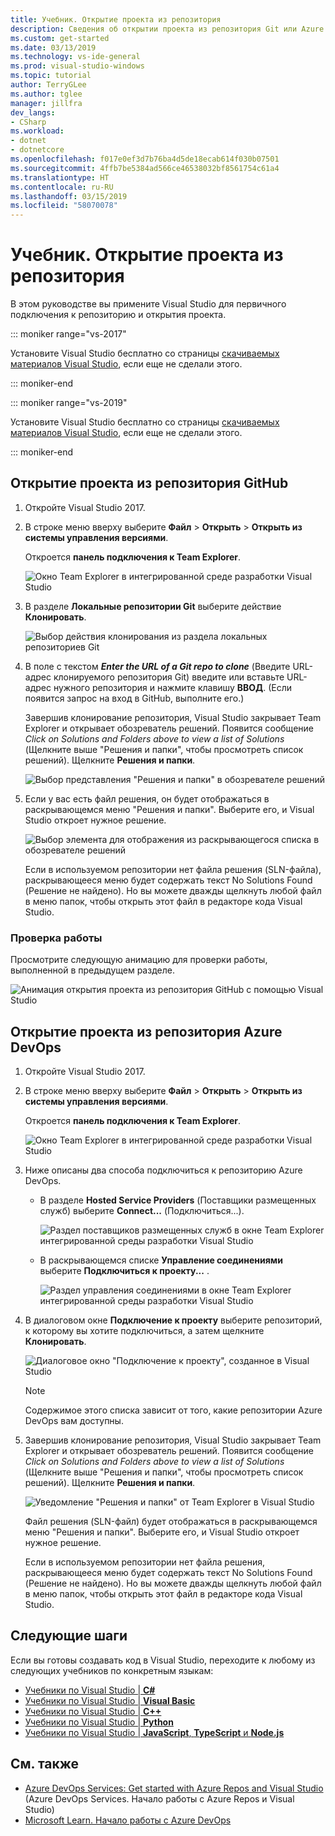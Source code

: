 ```yaml
---
title: Учебник. Открытие проекта из репозитория
description: Сведения об открытии проекта из репозитория Git или Azure DevOps с помощью Visual Studio.
ms.custom: get-started
ms.date: 03/13/2019
ms.technology: vs-ide-general
ms.prod: visual-studio-windows
ms.topic: tutorial
author: TerryGLee
ms.author: tglee
manager: jillfra
dev_langs:
- CSharp
ms.workload:
- dotnet
- dotnetcore
ms.openlocfilehash: f017e0ef3d7b76ba4d5de18ecab614f030b07501
ms.sourcegitcommit: 4ffb7be5384ad566ce46538032bf8561754c61a4
ms.translationtype: HT
ms.contentlocale: ru-RU
ms.lasthandoff: 03/15/2019
ms.locfileid: "58070078"
---
```

# <a name="tutorial-open-a-project-from-a-repo"></a>Учебник. Открытие проекта из репозитория

В этом руководстве вы примените Visual Studio для первичного подключения к репозиторию и открытия проекта.

::: moniker range="vs-2017"

Установите Visual Studio бесплатно со страницы [скачиваемых материалов Visual Studio](https://visualstudio.microsoft.com/downloads/?utm_medium=microsoft&utm_source=docs.microsoft.com&utm_campaign=inline+link&utm_content=download+vs2017), если еще не сделали этого.

::: moniker-end

::: moniker range="vs-2019"

Установите Visual Studio бесплатно со страницы [скачиваемых материалов Visual Studio](https://visualstudio.microsoft.com/downloads/?utm_medium=microsoft&utm_source=docs.microsoft.com&utm_campaign=inline+link&utm_content=download+vs2019+rc), если еще не сделали этого.

::: moniker-end

## <a name="open-a-project-from-a-github-repo"></a>Открытие проекта из репозитория GitHub

1. Откройте Visual Studio 2017.

1. В строке меню вверху выберите **Файл** > **Открыть** > **Открыть из системы управления версиями**.

   Откроется **панель подключения к Team Explorer**.

    ![Окно Team Explorer в интегрированной среде разработки Visual Studio](./media/open-proj-repo-team-explorer.png)

1. В разделе **Локальные репозитории Git** выберите действие **Клонировать**.

    ![Выбор действия клонирования из раздела локальных репозиториев Git](./media/open-proj-repo-local-git-repo-clone.png)

1. В поле с текстом ***Enter the URL of a Git repo to clone*** (Введите URL-адрес клонируемого репозитория Git) введите или вставьте URL-адрес нужного репозитория и нажмите клавишу **ВВОД**. (Если появится запрос на вход в GitHub, выполните его.)

   Завершив клонирование репозитория, Visual Studio закрывает Team Explorer и открывает обозреватель решений. Появится сообщение *Click on Solutions and Folders above to view a list of Solutions* (Щелкните выше "Решения и папки", чтобы просмотреть список решений). Щелкните **Решения и папки**.

   ![Выбор представления "Решения и папки" в обозревателе решений](./media/open-proj-repo-github-solutions-folders.png)

1. Если у вас есть файл решения, он будет отображаться в раскрывающемся меню "Решения и папки". Выберите его, и Visual Studio откроет нужное решение.

   ![Выбор элемента для отображения из раскрывающегося списка в обозревателе решений](./media/open-proj-repo-github-solutions-folders-picker.png)

   Если в используемом репозитории нет файла решения (SLN-файла), раскрывающееся меню будет содержать текст No Solutions Found (Решение не найдено). Но вы можете дважды щелкнуть любой файл в меню папок, чтобы открыть этот файл в редакторе кода Visual Studio.

### <a name="review-your-work"></a>Проверка работы

Просмотрите следующую анимацию для проверки работы, выполненной в предыдущем разделе.

   ![Анимация открытия проекта из репозитория GitHub с помощью Visual Studio](./media/open-project-from-github.gif)

## <a name="open-a-project-from-an-azure-devops-repo"></a>Открытие проекта из репозитория Azure DevOps

1. Откройте Visual Studio 2017.

1. В строке меню вверху выберите **Файл** > **Открыть** > **Открыть из системы управления версиями**.

   Откроется **панель подключения к Team Explorer**.

    ![Окно Team Explorer в интегрированной среде разработки Visual Studio](./media/open-proj-repo-team-explorer.png)

1. Ниже описаны два способа подключиться к репозиторию Azure DevOps.

      - В разделе **Hosted Service Providers** (Поставщики размещенных служб) выберите **Connect...**  (Подключиться...).

        ![Раздел поставщиков размещенных служб в окне Team Explorer интегрированной среды разработки Visual Studio](./media/open-proj-repo-azure-devops.png)

      - В раскрывающемся списке **Управление соединениями** выберите **Подключиться к проекту...** .

        ![Раздел управления соединениями в окне Team Explorer интегрированной среды разработки Visual Studio](./media/open-proj-repo-azuredevops-manage-connections.png)

1. В диалоговом окне **Подключение к проекту** выберите репозиторий, к которому вы хотите подключиться, а затем щелкните **Клонировать**.

      ![Диалоговое окно "Подключение к проекту", созданное в Visual Studio](./media/open-proj-azure-devops-connect-cloud-clone.png)

    > [!NOTE]
    > Содержимое этого списка зависит от того, какие репозитории Azure DevOps вам доступны.

1. Завершив клонирование репозитория, Visual Studio закрывает Team Explorer и открывает обозреватель решений. Появится сообщение *Click on Solutions and Folders above to view a list of Solutions* (Щелкните выше "Решения и папки", чтобы просмотреть список решений). Щелкните **Решения и папки**.

      ![Уведомление "Решения и папки" от Team Explorer в Visual Studio](./media/open-proj-repo-solutions-folders.png)

   Файл решения (SLN-файл) будет отображаться в раскрывающемся меню "Решения и папки". Выберите его, и Visual Studio откроет нужное решение.

   Если в используемом репозитории нет файла решения, раскрывающееся меню будет содержать текст No Solutions Found (Решение не найдено). Но вы можете дважды щелкнуть любой файл в меню папок, чтобы открыть этот файл в редакторе кода Visual Studio.
  
## <a name="next-steps"></a>Следующие шаги

Если вы готовы создавать код в Visual Studio, переходите к любому из следующих учебников по конкретным языкам:

- [Учебники по Visual Studio | **C#**](./csharp/index.yml)
- [Учебники по Visual Studio | **Visual Basic**](./visual-basic/index.yml)
- [Учебники по Visual Studio | **C++**](/cpp/get-started/)
- [Учебники по Visual Studio | **Python**](/visualstudio/python/)
- [Учебники по Visual Studio | **JavaScript**, **TypeScript** и **Node.js**](/visualstudio/javascript/)

## <a name="see-also"></a>См. также

- [Azure DevOps Services: Get started with Azure Repos and Visual Studio](/azure/devops/repos/git/gitquickstart/) (Azure DevOps Services. Начало работы с Azure Repos и Visual Studio)
- [Microsoft Learn. Начало работы с Azure DevOps](/learn/modules/get-started-with-devops/)